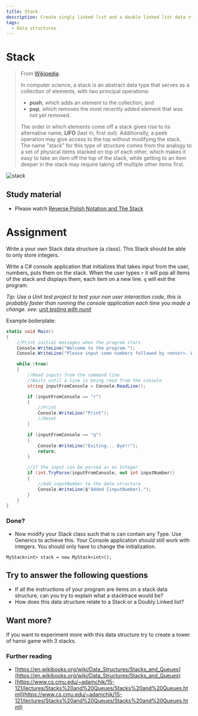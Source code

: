 ```yaml
---
title: Stack
description: Create singly linked list and a double linked list data structure
tags:
  - Data structures
---
```


# Stack

> From [Wikipedia](https://en.wikipedia.org/wiki/Stack_(abstract_data_type)):
>
> In computer science, a stack is an abstract data type that serves as a collection of elements, with two principal operations:
>
> - **push**, which adds an element to the collection, and
> - **pop**, which removes the most recently added element that was not yet removed.
>
> The order in which elements come off a stack gives rise to its alternative name, **LIFO** (last in, first out). Additionally, a peek operation may give access to the top without modifying the stack. The name "stack" for this type of structure comes from the analogy to a set of physical items stacked on top of each other, which makes it easy to take an item off the top of the stack, while getting to an item deeper in the stack may require taking off multiple other items first.

![stack](https://upload.wikimedia.org/wikipedia/commons/thumb/2/29/Data_stack.svg/391px-Data_stack.svg.png "stack")

## Study material
- Please watch [Reverse Polish Notation and The Stack](https://www.youtube.com/watch?v=7ha78yWRDlE)

# Assignment

Write a your own Stack data structure (a class). This Stack should be able to only store integers. 

Write a C# console application that initializes that takes input from the user, numbers, puts them on the stack. When the user types `r` it will pop all items of the stack and displays them, each item on a new line. `q` will exit the program.

*Tip: Use a Unit test project to test your non user interaction code, this is probably faster than running the console application each time you made a change. see: [unit testing with nunit](https://docs.microsoft.com/en-us/dotnet/core/testing/unit-testing-with-nunit)*

Example boilerplate:
```csharp
static void Main()
{
    //Print initial messages when the program stars
    Console.WriteLine("Welcome to the program.");
    Console.WriteLine("Please input some numbers followed by <enter>. When you are done, press r to print the data structure, or input q to quit.");

    while (true)
    {
        //Read inputs from the command line
        //Waits until a line is being read from the console
        string inputFromConsole = Console.ReadLine();

        if (inputFromConsole == "r")
        {
            //Print 
            Console.WriteLine("Print");
            //Reset 
        }

        if (inputFromConsole == "q")
        {                 
            Console.WriteLine("Exiting... Bye!!");
            return;
        }

        //If the input can be parsed as an Integer
        if (int.TryParse(inputFromConsole, out int inputNumber))
        {
            //Add inputNumber to the data structure
            Console.WriteLine($"Added {inputNumber}.");
        }
    }
}
```

### Done?
- Now modify your Stack class such that is can contain any Type. Use Generics to achieve this. Your Console application should still work with integers. You should only have to change the initialization. 
```CSharp
MyStack<int> stack = new MyStack<int>();
```

## Try to answer the following questions
- If all the instructions of your program are items on a stack data structure, can you try to explain what a stacktrace would be?
- How does this data structure relate to a Stack or a Doubly Linked list?

## Want more?
If you want to experiment more with this data structure try to create a tower of hanoi game with 3 stacks.

### Further reading
- [https://en.wikibooks.org/wiki/Data_Structures/Stacks_and_Queues](https://en.wikibooks.org/wiki/Data_Structures/Stacks_and_Queues)
- [https://www.cs.cmu.edu/~adamchik/15-121/lectures/Stacks%20and%20Queues/Stacks%20and%20Queues.html](https://www.cs.cmu.edu/~adamchik/15-121/lectures/Stacks%20and%20Queues/Stacks%20and%20Queues.html)